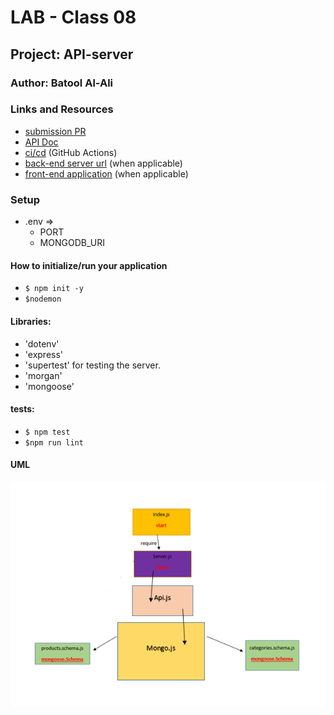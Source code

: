 # LAB - Class 08

## Project: API-server

### Author: Batool Al-Ali

### Links and Resources

- [submission PR](https://github.com/batool-alali-401-advanced-javascript/api-server/pull/6)
- [API Doc](https://app.swaggerhub.com/apis/batoolalali/API-server/0.1)
- [ci/cd](https://github.com/batool-alali-401-advanced-javascript/api-server/runs/732024465) (GitHub Actions)
- [back-end server url](http://xyz.com) (when applicable)
- [front-end application](http://xyz.com) (when applicable)


### Setup
- .env => 
    - PORT
    - MONGODB_URI

#### How to initialize/run your application 
- `$ npm init -y`
- `$nodemon`

#### Libraries:
- 'dotenv'
- 'express'
- 'supertest' for testing the server.
- 'morgan'
- 'mongoose'



#### tests:
- `$ npm test`
- `$npm run lint`


#### UML
![UML Diagram](UML4.png)